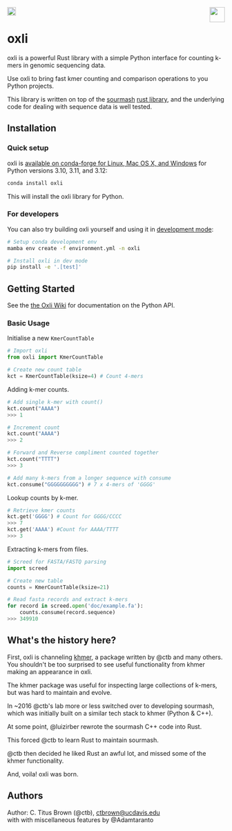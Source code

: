 <a href="https://opensource.org/licenses/BSD-3-Clause">
  <img src="https://img.shields.io/badge/License-BSD_3--Clause-blue.svg" align="left" height="20"/>
</a> 

<a href="https://gitpod.io/#https://github.com/oxli-bio/oxli">
  <img src="https://gitpod.io/button/open-in-gitpod.svg" align="right" height="35"/>
</a>

<br>

# oxli

oxli is a powerful Rust library with a simple Python interface for counting k-mers
in genomic sequencing data.

Use oxli to bring fast kmer counting and comparison operations to you Python projects.

This library is written on top of the
[sourmash](https://sourmash.readthedocs.io/)
[rust library](https://sourmash.readthedocs.io/), and the underlying
code for dealing with sequence data is well tested.

## Installation

### Quick setup

oxli is
[available on conda-forge for Linux, Mac OS X, and Windows](https://github.com/conda-forge/oxli-feedstock) for Python versions 3.10, 3.11, and 3.12:

```bash
conda install oxli
```

This will install the oxli library for Python.

### For developers

You can also try building oxli yourself and using it in [development mode](https://github.com/oxli-bio/oxli/wiki/For-Developers):

```bash
# Setup conda development env
mamba env create -f environment.yml -n oxli

# Install oxli in dev mode
pip install -e '.[test]'
```

## Getting Started

See the [the Oxli Wiki](https://github.com/oxli-bio/oxli/wiki/Getting-Started) for documentation on the Python API.

### Basic Usage

Initialise a new `KmerCountTable`
```python
# Import oxli
from oxli import KmerCountTable

# Create new count table
kct = KmerCountTable(ksize=4) # Count 4-mers
```
Adding k-mer counts.

```python
# Add single k-mer with count()
kct.count("AAAA")
>>> 1

# Increment count
kct.count("AAAA")
>>> 2

# Forward and Reverse compliment counted together
kct.count("TTTT")
>>> 3

# Add many k-mers from a longer sequence with consume
kct.consume("GGGGGGGGGG") # 7 x 4-mers of 'GGGG'
```

Lookup counts by k-mer.

```python
# Retrieve kmer counts
kct.get('GGGG') # Count for GGGG/CCCC
>>> 7
kct.get('AAAA') #Count for AAAA/TTTT
>>> 3
```

Extracting k-mers from files.

```python
# Screed for FASTA/FASTQ parsing
import screed

# Create new table
counts = KmerCountTable(ksize=21)

# Read fasta records and extract k-mers
for record in screed.open('doc/example.fa'):
    counts.consume(record.sequence)
>>> 349910
```


## What's the history here?

First, oxli is channeling
[khmer](https://khmer.readthedocs.io/en/latest/), a package written by
@ctb and many others.  You shouldn't be too surprised to see useful
functionality from khmer making an appearance in oxli.  

The khmer package was useful for inspecting large collections of
k-mers, but was hard to maintain and evolve.  

In ~2016 @ctb's lab more or less switched over to developing
sourmash, which was initially built on a similar tech stack to khmer
(Python & C++).  
  
At some point, @luizirber rewrote the sourmash C++ code into Rust.  

This forced @ctb to learn Rust to maintain sourmash.  

@ctb then decided he liked Rust an awful lot, and missed some of the
khmer functionality.  
  
And, voila! oxli was born.

## Authors

Author: C. Titus Brown (@ctb), ctbrown@ucdavis.edu  
with with miscellaneous features by @Adamtaranto